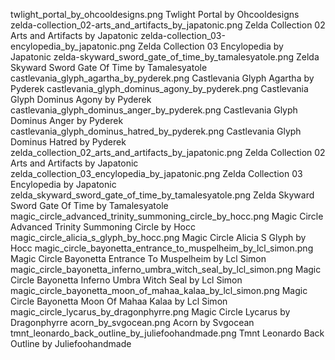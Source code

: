 twlight_portal_by_ohcooldesigns.png Twlight Portal by Ohcooldesigns
zelda-collection_02-arts_and_artifacts_by_japatonic.png Zelda Collection 02 Arts and Artifacts by Japatonic
zelda-collection_03-encylopedia_by_japatonic.png Zelda Collection 03 Encylopedia by Japatonic
zelda-skyward_sword_gate_of_time_by_tamalesyatole.png Zelda Skyward Sword Gate Of Time by Tamalesyatole
castlevania_glyph_agartha_by_pyderek.png Castlevania Glyph Agartha by Pyderek
castlevania_glyph_dominus_agony_by_pyderek.png Castlevania Glyph Dominus Agony by Pyderek
castlevania_glyph_dominus_anger_by_pyderek.png Castlevania Glyph Dominus Anger by Pyderek
castlevania_glyph_dominus_hatred_by_pyderek.png Castlevania Glyph Dominus Hatred by Pyderek
zelda_collection_02_arts_and_artifacts_by_japatonic.png Zelda Collection 02 Arts and Artifacts by Japatonic
zelda_collection_03_encylopedia_by_japatonic.png Zelda Collection 03 Encylopedia by Japatonic
zelda_skyward_sword_gate_of_time_by_tamalesyatole.png Zelda Skyward Sword Gate Of Time by Tamalesyatole
magic_circle_advanced_trinity_summoning_circle_by_hocc.png Magic Circle Advanced Trinity Summoning Circle by Hocc
magic_circle_alicia_s_glyph_by_hocc.png Magic Circle Alicia S Glyph by Hocc
magic_circle_bayonetta_entrance_to_muspelheim_by_lcl_simon.png Magic Circle Bayonetta Entrance To Muspelheim by Lcl Simon
magic_circle_bayonetta_inferno_umbra_witch_seal_by_lcl_simon.png Magic Circle Bayonetta Inferno Umbra Witch Seal by Lcl Simon
magic_circle_bayonetta_moon_of_mahaa_kalaa_by_lcl_simon.png Magic Circle Bayonetta Moon Of Mahaa Kalaa by Lcl Simon
magic_circle_lycarus_by_dragonphyrre.png Magic Circle Lycarus by Dragonphyrre
acorn_by_svgocean.png Acorn by Svgocean
tmnt_leonardo_back_outline_by_juliefoohandmade.png Tmnt Leonardo Back Outline by Juliefoohandmade
